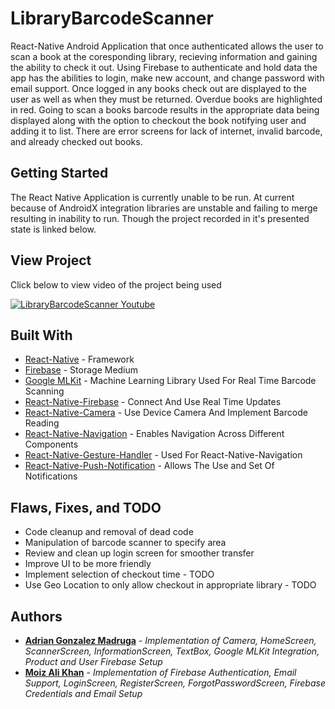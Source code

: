 # LibraryBarcodeScanner
React-Native Android Application that once authenticated allows the user to scan a book at the coresponding library, recieving information and gaining the ability to check it out. Using Firebase to authenticate and hold data the app has the abilities to login, make new account, and change password with email support. Once logged in any books check out are displayed to the user as well as when they must be returned. Overdue books are highlighted in red. Going to scan a books barcode results in the appropriate data being displayed along with the option to checkout the book notifying user and adding it to list. There are error screens for lack of internet, invalid barcode, and already checked out books.

## Getting Started
The React Native Application is currently unable to be run.
At current because of AndroidX integration libraries are unstable and failing to merge resulting in inability to run. Though the project recorded in it's presented state is linked below.

## View Project
Click below to view video of the project being used

[![LibraryBarcodeScanner Youtube](http://img.youtube.com/vi/tqfVqFaJ02o/0.jpg)](http://www.youtube.com/watch?v=tqfVqFaJ02o "LibraryBarcodeScanner")

## Built With

* [React-Native](https://developer.android.com/) - Framework
* [Firebase](https://firebase.google.com/) - Storage Medium
* [Google MLKit](https://developers.google.com/ml-kit/) - Machine Learning Library Used For Real Time Barcode Scanning
* [React-Native-Firebase](https://github.com/invertase/react-native-firebase) - Connect And Use Real Time Updates
* [React-Native-Camera](https://github.com/react-native-community/react-native-camera) - Use Device Camera And Implement Barcode Reading
* [React-Native-Navigation](https://github.com/wix/react-native-navigation) - Enables Navigation Across Different Components
* [React-Native-Gesture-Handler](https://www.npmjs.com/package/react-native-gesture-handler) - Used For React-Native-Navigation
* [React-Native-Push-Notification](https://github.com/zo0r/react-native-push-notification) - Allows The Use and Set Of Notifications

## Flaws, Fixes, and TODO

* Code cleanup and removal of dead code
* Manipulation of barcode scanner to specify area
* Review and clean up login screen for smoother transfer
* Improve UI to be more friendly
* Implement selection of checkout time - TODO
* Use Geo Location to only allow checkout in appropriate library - TODO


## Authors

* **[Adrian Gonzalez Madruga](https://github.com/Adrian-Gonzalez-Madruga)** - *Implementation of Camera, HomeScreen, ScannerScreen, InformationScreen, TextBox, Google MLKit Integration, Product and User Firebase Setup* 
* **[Moiz Ali Khan](https://github.com/khmoiz/)** - *Implementation of Firebase Authentication, Email Support, LoginScreen, RegisterScreen, ForgotPasswordScreen, Firebase Credentials and Email Setup*

